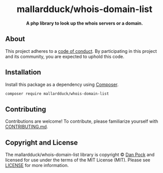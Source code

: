 <h1 align="center">mallardduck/whois-domain-list</h1>

<p align="center">
    <strong>A php library to look up the whois servers or a domain.</strong>
</p>

<!--
TODO: Make sure the following URLs are correct and working for your project.
      Then, remove these comments to display the badges, giving users a quick
      overview of your package.

<p align="center">
    <a href="https://github.com/mallardduck/whois-domain-list"><img src="http://img.shields.io/badge/source-mallardduck/whois--domain--list-blue.svg?style=flat-square" alt="Source Code"></a>
    <a href="https://packagist.org/packages/mallardduck/whois-domain-list"><img src="https://img.shields.io/packagist/v/mallardduck/whois-domain-list.svg?style=flat-square&label=release" alt="Download Package"></a>
    <a href="https://php.net"><img src="https://img.shields.io/packagist/php-v/mallardduck/whois-domain-list.svg?style=flat-square&colorB=%238892BF" alt="PHP Programming Language"></a>
    <a href="https://github.com/mallardduck/whois-domain-list/blob/master/LICENSE"><img src="https://img.shields.io/packagist/l/mallardduck/whois-domain-list.svg?style=flat-square&colorB=darkcyan" alt="Read License"></a>
    <a href="https://github.com/mallardduck/whois-domain-list/actions/workflows/continuous-integration.yml"><img src="https://img.shields.io/github/workflow/status/mallardduck/whois-domain-list/build/main?style=flat-square&logo=github" alt="Build Status"></a>
    <a href="https://codecov.io/gh/mallardduck/whois-domain-list"><img src="https://img.shields.io/codecov/c/gh/mallardduck/whois-domain-list?label=codecov&logo=codecov&style=flat-square" alt="Codecov Code Coverage"></a>
    <a href="https://shepherd.dev/github/mallardduck/whois-domain-list"><img src="https://img.shields.io/endpoint?style=flat-square&url=https%3A%2F%2Fshepherd.dev%2Fgithub%2Fmallardduck%2Fwhois-domain-list%2Fcoverage" alt="Psalm Type Coverage"></a>
</p>
-->


## About

<!--
TODO: Use this space to provide more details about your package. Try to be
      concise. This is the introduction to your package. Let others know what
      your package does and how it can help them build applications.
-->


This project adheres to a [code of conduct](CODE_OF_CONDUCT.md).
By participating in this project and its community, you are expected to
uphold this code.


## Installation

Install this package as a dependency using [Composer](https://getcomposer.org).

``` bash
composer require mallardduck/whois-domain-list
```

<!--
## Usage

Provide a brief description or short example of how to use this library.
If you need to provide more detailed examples, use the `docs/` directory
and provide a link here to the documentation.

``` php
use MallardDuck\Whois\DomainList\Example;

$example = new Example();
echo $example->greet('fellow human');
```
-->


## Contributing

Contributions are welcome! To contribute, please familiarize yourself with
[CONTRIBUTING.md](CONTRIBUTING.md).





## Copyright and License

The mallardduck/whois-domain-list library is copyright © [Dan Pock](mailto:self@danpock.me)
and licensed for use under the terms of the
MIT License (MIT). Please see [LICENSE](LICENSE) for more information.



